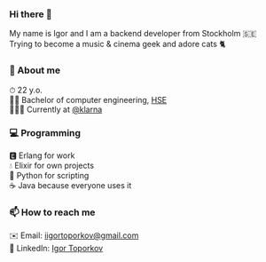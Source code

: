 ### Hi there 👋

My name is Igor and I am a backend developer from Stockholm 🇸🇪  
Trying to become a music & cinema geek and adore cats 🐈

### 📝 About me
⏱ 22 y.o.  
👨‍🎓 Bachelor of computer engineering, [HSE](https://www.hse.ru/en/)  
👨🏻‍💻 Currently at [@klarna](https://github.com/klarna)

### 💻 Programming 
🅴 Erlang for work  
💧 Elixir for own projects  
🐍 Python for scripting  
☕️  Java because everyone uses it  

### 📫 How to reach me
✉️ Email: iigortoporkov@gmail.com  
🔗 LinkedIn: [Igor Toporkov](https://linkedin.com/in/igor-toporkov-3851481aa/)  

